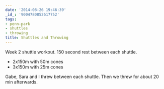 ```yaml
---
date: '2014-08-26 19:46:39'
_id_: '9004780852617752'
tags:
- penn-park
- shuttles
- throwing
title: Shuttles and Throwing
---
```


Week 2 shuttle workout. 150 second rest between each shuttle. 

- 2x150m with 50m cones
- 3x150m with 25m cones

Gabe, Sara and I threw between each shuttle. Then we threw for about 20 min afterwards.
